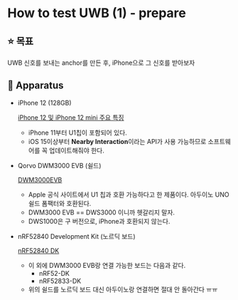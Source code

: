 # How to test UWB (1) - prepare

## ⭐ 목표

UWB 신호를 보내는 anchor를 만든 후, iPhone으로 그 신호를 받아보자

## 📌 Apparatus

- iPhone 12 (128GB)
    
    [iPhone 12 및 iPhone 12 mini 주요 특징](https://www.apple.com/kr/iphone-12/key-features/)
    
    - iPhone 11부터 U1칩이 포함되어 있다.
    - iOS 15이상부터 **Nearby Interaction**이라는 API가 사용 가능하므로 소프트웨어를 꼭 업데이트해줘야 한다.
- Qorvo DWM3000 EVB (쉴드)
    
    [DWM3000EVB](https://www.qorvo.com/products/p/DWM3000EVB)
    
    - Apple 공식 사이트에서 U1 칩과 호환 가능하다고 한 제품이다. 아두이노 UNO 쉴드 폼팩터와 호환된다.
    - DWM3000 EVB == DWS3000 이니까 헷갈리지 말자.
    - DWS1000은 구 버전으로, iPhone과 호환되지 않는다.
- nRF52840 Development Kit (노르딕 보드)
    
    [nRF52840 DK](https://www.nordicsemi.com/Products/Development-hardware/nrf52840-dk)
    
    - 이 외에 DWM3000 EVB랑 연결 가능한 보드는 다음과 같다.
        - nRF52-DK
        - nRF52833-DK
    - 위의 쉴드를 노르딕 보드 대신 아두이노랑 연결하면 절대 안 돌아간다 ㅠㅠ
